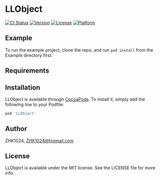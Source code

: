 # LLObject

[![CI Status](https://img.shields.io/travis/ruris/LLObject.svg?style=flat)](https://travis-ci.org/ruris/LLObject)
[![Version](https://img.shields.io/cocoapods/v/LLObject.svg?style=flat)](https://cocoapods.org/pods/LLObject)
[![License](https://img.shields.io/cocoapods/l/LLObject.svg?style=flat)](https://cocoapods.org/pods/LLObject)
[![Platform](https://img.shields.io/cocoapods/p/LLObject.svg?style=flat)](https://cocoapods.org/pods/LLObject)

## Example

To run the example project, clone the repo, and run `pod install` from the Example directory first.

## Requirements

## Installation

LLObject is available through [CocoaPods](https://cocoapods.org). To install
it, simply add the following line to your Podfile:

```ruby
pod 'LLObject'
```

## Author

ZHK1024, ZHK1024@foxmail.com

## License

LLObject is available under the MIT license. See the LICENSE file for more info.
